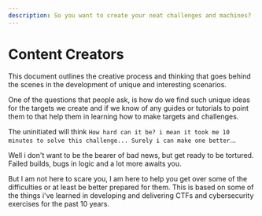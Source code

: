 ```yaml
---
description: So you want to create your neat challenges and machines?
---
```


# Content Creators

This document outlines the creative process and thinking that goes behind the scenes in the development of unique and interesting scenarios.

One of the questions that people ask, is how do we find such unique ideas for the targets we create and if we know of any guides or tutorials to point them to that help them in learning how to make targets and challenges.

The uninitiated will think `How hard can it be? i mean it took me 10 minutes to solve this challenge... Surely i can make one better`...

Well i don't want to be the bearer of bad news, but get ready to be tortured. Failed builds, bugs in logic and a lot more awaits you.

But I am not here to scare you, I am here to help you get over some of the difficulties or at least be better prepared for them. This is based on some of the things i've learned in developing and delivering CTFs and cybersecurity exercises for the past 10 years.



